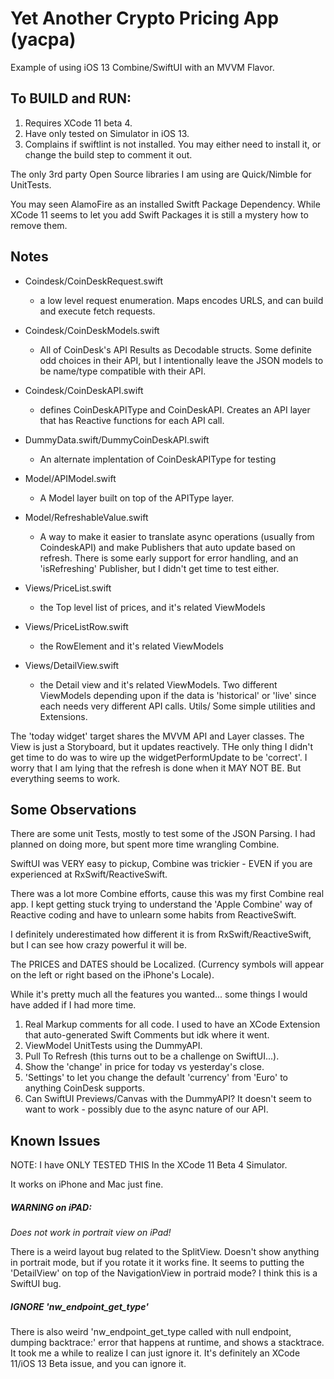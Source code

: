 #  Yet Another Crypto Pricing App (yacpa)

Example of using iOS 13 Combine/SwiftUI with an MVVM Flavor.  

## To BUILD and RUN: ##

1. Requires XCode 11 beta 4.  
1. Have only tested on Simulator in iOS 13.
1. Complains if swiftlint is not installed.  You may either need to install it, or change the build step to comment it out.


The only 3rd party Open Source libraries I am using are Quick/Nimble for UnitTests.

You may seen AlamoFire as an installed Switft Package Dependency.
While XCode 11 seems to let you add Swift Packages it is still a mystery how to remove them.  


## Notes ##

* Coindesk/CoinDeskRequest.swift
    * a low level request enumeration.  Maps encodes URLS, and can build and execute fetch requests.


* Coindesk/CoinDeskModels.swift
  * All of CoinDesk's API Results as Decodable structs.  Some definite odd choices in their API,  but I intentionally leave the JSON models to be name/type compatible with their API.  


* Coindesk/CoinDeskAPI.swift
  * defines CoinDeskAPIType and CoinDeskAPI.   Creates an API layer that has Reactive functions for each API call.


* DummyData.swift/DummyCoinDeskAPI.swift
  * An alternate implentation of CoinDeskAPIType for testing


* Model/APIModel.swift
  * A Model layer built on top of the APIType layer.


* Model/RefreshableValue.swift
  * A way to make it easier to translate async operations (usually from CoindeskAPI) and make Publishers that auto update based on refresh.  There is some early support for error handling, and an 'isRefreshing' Publisher, but I didn't get time to test either.


* Views/PriceList.swift
  * the Top level list of prices, and it's related ViewModels


* Views/PriceListRow.swift
  * the RowElement  and it's related ViewModels


* Views/DetailView.swift
  * the Detail view and it's related ViewModels.  Two different ViewModels depending upon if the data is 'historical' or 'live' since each needs very different API calls.
Utils/
    Some simple utilities and Extensions.

The 'today widget' target shares the MVVM API and Layer classes.
The View is just a Storyboard, but it updates reactively.  THe only thing I didn't get time to do was to wire up the widgetPerformUpdate to be 'correct'.  I worry that I am lying that the refresh is done when it MAY NOT BE.  But everything seems to work.




## Some Observations ##

There are some unit Tests, mostly to test some of the JSON Parsing.
I had planned on doing more,  but spent more time wrangling Combine.

SwiftUI was VERY easy to pickup, Combine was trickier - EVEN if you are experienced at RxSwift/ReactiveSwift.  

There was a lot more Combine efforts, cause this was my first Combine real app.  I kept getting stuck trying to understand the 'Apple Combine' way of Reactive coding and have to unlearn some habits from ReactiveSwift.

I definitely underestimated how different it is from RxSwift/ReactiveSwift, but I can see how crazy powerful it will be.

The PRICES and DATES should be Localized.  (Currency symbols will appear on the left or right based on the iPhone's Locale).

While it's pretty much all the features you wanted...  some things I would have added if I had more time.

1. Real Markup comments for all code.   I used to have an XCode Extension that auto-generated Swift Comments but idk where it went.
1. ViewModel UnitTests using the DummyAPI.
1. Pull To Refresh (this turns out to be a challenge on SwiftUI...).
1. Show the 'change' in price for today vs yesterday's close.
1. 'Settings' to let you change the default 'currency' from 'Euro' to anything CoinDesk supports.
1. Can SwiftUI Previews/Canvas with the DummyAPI?  It doesn't seem to want to work - possibly due to the async nature of our API.


## Known Issues ##

NOTE:  I have ONLY TESTED THIS In the XCode 11 Beta 4 Simulator.

It works on iPhone and Mac just fine.

##### WARNING on iPAD: ##### 
*Does not work in portrait view on iPad!*

There is a weird layout bug related to the SplitView.  Doesn't show anything in portrait mode, but if you rotate it it works fine.  It seems to putting the 'DetailView' on top of the NavigationView in portraid mode?  I think this is a SwiftUI bug.

##### IGNORE 'nw_endpoint_get_type' #####
There is also weird 'nw_endpoint_get_type called with null endpoint, dumping backtrace:' error that happens at runtime, and shows a stacktrace.   It took me a while to realize I can just ignore it.  It's definitely an XCode 11/iOS 13 Beta issue, and you can ignore it.
